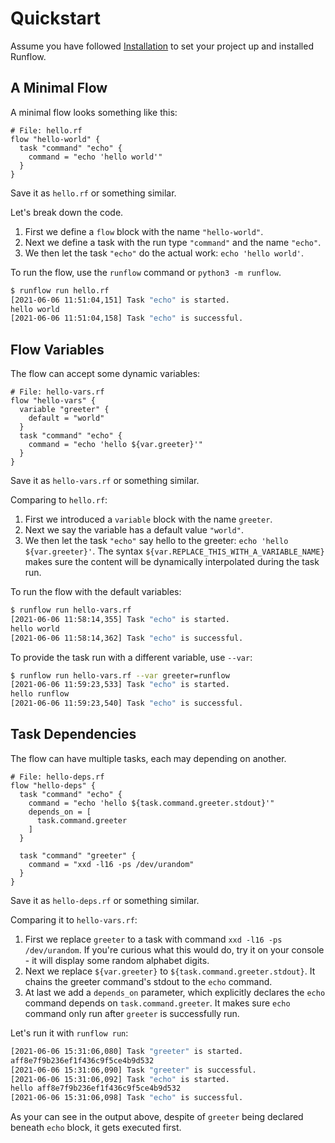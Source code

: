 # Quickstart

Assume you have followed [Installation](installation.md) to set your project up and
installed Runflow.

## A Minimal Flow

A minimal flow looks something like this:

```
# File: hello.rf
flow "hello-world" {
  task "command" "echo" {
    command = "echo 'hello world'"
  }
}
```

Save it as `hello.rf` or something similar.

Let's break down the code.

1. First we define a `flow` block with the name `"hello-world"`.
2. Next we define a task with the run type `"command"` and the name `"echo"`.
3. We then let the task `"echo"` do the actual work: `echo 'hello world'`.

To run the flow, use the `runflow` command or `python3 -m runflow`.

```bash
$ runflow run hello.rf
[2021-06-06 11:51:04,151] Task "echo" is started.
hello world
[2021-06-06 11:51:04,158] Task "echo" is successful.
```

## Flow Variables

The flow can accept some dynamic variables:

```
# File: hello-vars.rf
flow "hello-vars" {
  variable "greeter" {
    default = "world"
  }
  task "command" "echo" {
    command = "echo 'hello ${var.greeter}'"
  }
}
```

Save it as `hello-vars.rf` or something similar.

Comparing to `hello.rf`:

1. First we introduced a `variable` block with the name `greeter`.
2. Next we say the variable has a default value `"world"`.
3. We then let the task `"echo"` say hello to the greeter: `echo 'hello ${var.greeter}'`.
   The syntax `${var.REPLACE_THIS_WITH_A_VARIABLE_NAME}` makes sure the content will be
   dynamically interpolated during the task run.

To run the flow with the default variables:

```bash
$ runflow run hello-vars.rf
[2021-06-06 11:58:14,355] Task "echo" is started.
hello world
[2021-06-06 11:58:14,362] Task "echo" is successful.
```

To provide the task run with a different variable, use `--var`:

```bash
$ runflow run hello-vars.rf --var greeter=runflow
[2021-06-06 11:59:23,533] Task "echo" is started.
hello runflow
[2021-06-06 11:59:23,540] Task "echo" is successful.
```

## Task Dependencies

The flow can have multiple tasks, each may depending on another.

```
# File: hello-deps.rf
flow "hello-deps" {
  task "command" "echo" {
    command = "echo 'hello ${task.command.greeter.stdout}'"
    depends_on = [
      task.command.greeter
    ]
  }

  task "command" "greeter" {
    command = "xxd -l16 -ps /dev/urandom"
  }
}
```

Save it as `hello-deps.rf` or something similar.

Comparing it to `hello-vars.rf`:

1. First we replace `greeter` to a task with command `xxd -l16 -ps /dev/urandom`. If you're curious what this would do, try it on your console - it will display some random alphabet digits.
2. Next we replace `${var.greeter}` to `${task.command.greeter.stdout}`. It chains the greeter command's stdout to the `echo` command.
3. At last we add a `depends_on` parameter, which explicitly declares the `echo` command depends on `task.command.greeter`. It makes sure `echo` command only run after `greeter` is successfully run.

Let's run it with `runflow run`:

```bash
[2021-06-06 15:31:06,080] Task "greeter" is started.
aff8e7f9b236ef1f436c9f5ce4b9d532
[2021-06-06 15:31:06,090] Task "greeter" is successful.
[2021-06-06 15:31:06,092] Task "echo" is started.
hello aff8e7f9b236ef1f436c9f5ce4b9d532
[2021-06-06 15:31:06,098] Task "echo" is successful.
```

As your can see in the output above, despite of `greeter` being declared beneath `echo` block, it gets executed first.
